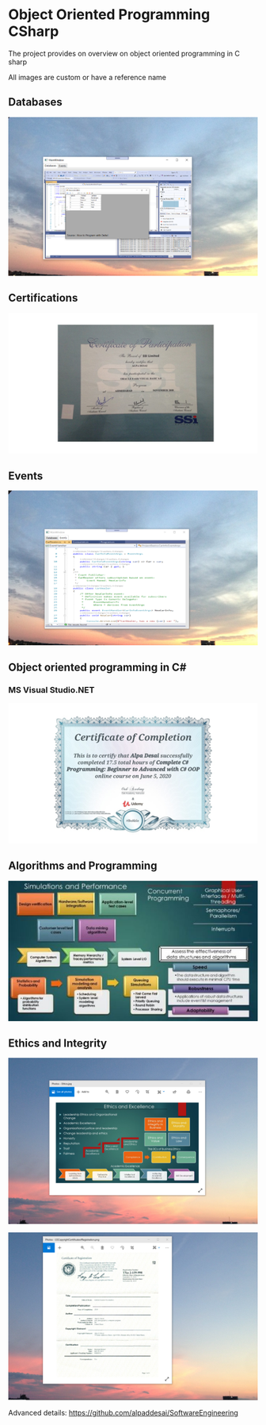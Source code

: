 # Object Oriented Programming CSharp

The project provides on overview on object oriented programming in C sharp

All images are custom or have a reference name

## Databases
![image](DatabasesImage.png)

## Certifications
![image](Oracle.jpg)

## Events 
![image](EventsImage.png)

## Object oriented programming in C#

### MS Visual Studio.NET
![image](CSharp.jpg)

## Algorithms and Programming
![image](SimulationsPerformanceMetrics.jpg)

## Ethics and Integrity
![image](EthicsandExcellence.png)

![image](USCopyrightCertificate.png)

Advanced details:  https://github.com/alpaddesai/SoftwareEngineering

